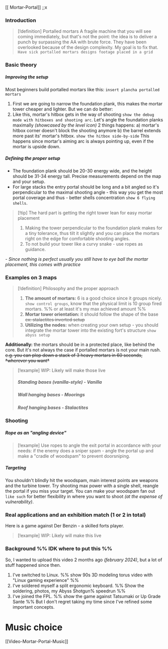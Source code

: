 [[ Mortar-Portal]] ;;x
### Introduction
>[!definition] Portalled mortars
>A fragile machine that you will see coming immediately, but that's not the point: the idea is to deliver a punch by surpassing the AA with brute force.
>They have been overlooked because of the design complexity. My goal is to fix that.
>`Have sick portalled mortars designs footage placed in a grid`
### Basic theory
##### Improving the setup
Most beginners build portalled mortars like this: `insert plancha portalled mortars`
1. First we are going to narrow the foundation plank, this makes the mortar tower cheaper and lighter. But we can do better:
2. Like this, mortar's hitbox gets in the way of shooting `show the debug mode with hitboxes and shooting arc`. Let's angle the foundation planks maximally *(showcased by the level icon)* 2 things happens: a) mortar's hitbox corner doesn't block the shooting anymore b) the barrel extends more past its' mortar's hitbox. `show the hitbox side-by-side` This happens since mortar's aiming arc is always pointing up, even if the mortar is upside down.
##### Defining the proper setup
- The foundation plank should be 20-30 energy wide, and the height should be 31-34 energy tall. Precise measurements depend on the map and your setup.
- For large stacks the entry portal should be long and a bit angled so it's perpendicular to the maximal shooting angle - this way you get the most portal coverage and thus - better shells concentration `show 6 flying shells`.

>[!tip] The hard part is getting the right tower lean for easy mortar placement
>1. Making the tower perpendicular to the foundation plank makes for a tiny tolerance, thus tilt it slightly and you can place the mortars right on the edge for comfortable shooting angles.
>2. To not build your tower like a curvy snake - use ropes as guidance.

*- Since nothing is perfect usually you still have to eye ball the mortar placement, this comes with practice*
### Examples on 3 maps
>[!definition] Philosophy and the proper approach
>1. **The amount of mortars:** 6 is a good choice since it groups nicely. `show control groups`, know that the physical limit is 10 group fired mortars. %% or at least it's my max achieved amount %%
>2. **Mortar tower orientation:** it should follow the shape of the base ~~ex: stalactites inverted setup~~
>3. **Utilizing the nodes:** when creating your own setup - you should integrate the mortar tower into the existing fort's structure `show abyss setup`

**Additionally:** the mortars should be in a protected place, like behind the core. But it's not always the case if portalled mortars is not your main rush. ~~e.g. you can plop down a stack of 3 heavy mortars in 60 seconds, \*wherever you want\*~~

>[!example] WIP: Likely will make those live
>##### Standing bases (vanilla-style) - Vanilla
>##### Wall hanging bases - Moorings
>##### Roof hanging bases - Stalactites
### Shooting
##### Rope as an "angling device"
>[!example] Use ropes to angle the exit portal in accordance with your needs:
>if the enemy does a sniper spam - angle the portal up and make a "cradle of woodspam" to prevent doorsniping.

##### Targeting
You shouldn't blindly hit the woodspam, main interest points are weapons and the turbine tower. Try shooting max power with a single shell, reangle the portal if you miss your target. You can make your woodspam fan out `like such` for better flexibility in where you want to shoot *(at the expense of vulnerability)*.
### Real applications and an exhibition match (1 or 2 in total)
Here is a game against Der Benzin - a skilled forts player.
>[!example] WIP: Likely will make this live
### Background %% IDK where to put this %%
So, I wanted to upload this video 2 months ago *(february 2024)*, but a lot of stuff happened since then.
1. I've switched to Linux. %% show 90s 3D modeling torus video with "Linux gaming experience" %%
2. I've soldered myself a split ergonomic keyboard. %% Show the soldering, photos, my Abyss Shotgun% speedrun %%
3. I've joined the FPL. %% show the game against Tatsumaki or Up Grade Sante %%
But I don't regret taking my time since I've refined some important concepts.
# Music choice
[[Video-Mortar-Portal-Music]]